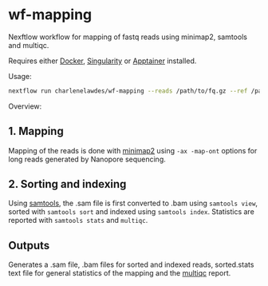 # wf-mapping

Nexftlow workflow for mapping of fastq reads using minimap2, samtools and multiqc.

Requires either [Docker], [Singularity] or [Apptainer] installed.

Usage:

```sh
nextflow run charlenelawdes/wf-mapping --reads /path/to/fq.gz --ref /path/to/ref.fasta
```
Overview:

## 1. Mapping
Mapping of the reads is done with [minimap2] using `-ax -map-ont` options for long reads generated by Nanopore sequencing.

## 2. Sorting and indexing
Using [samtools], the .sam file is first converted to .bam using `samtools view`, sorted with `samtools sort` and indexed using `samtools index`. Statistics are reported with `samtools stats` and `multiqc`. 

## Outputs 
Generates a .sam file, .bam files for sorted and indexed reads, sorted.stats text file for general statistics of the mapping and the [multiqc] report.




[Docker]: https://www.docker.com
[Singularity]: https://docs.sylabs.io/guides/3.5/user-guide/introduction.html
[Apptainer]: https://apptainer.org
[minimap2]: https://lh3.github.io/minimap2/minimap2.html
[samtools]: http://www.htslib.org
[multiqc]: https://multiqc.info
